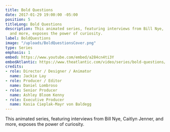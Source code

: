 ```yaml
---
title: Bold Questions
date: 2017-01-29 19:00:00 -05:00
position: 5
titleLong: Bold Questions
description: This animated series, featuring interviews from Bill Nye, Caitlyn Jenner,
  and more, exposes the power of curiosity.
label: BoldQuestions
image: "/uploads/BoldQuestionsCover.png"
type: Series
emphasis: 1
embed: https://www.youtube.com/embed/a284cn4ti3Y
embedAtlantic: https://www.theatlantic.com/video/series/bold-questions/
credits:
- role: Director / Designer / Animator
  name: Jackie Lay
- role: Producer / Editor
  name: Daniel Lombroso
- role: Senior Producer
  name: Ashley Bloom Kenny
- role: Executive Producer
  name: Kasia Cieplak-Mayr von Baldegg
---
```


This animated series, featuring interviews from Bill Nye, Caitlyn Jenner, and more, exposes the power of curiosity.